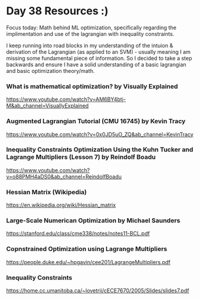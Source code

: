 # Day 38 Resources :)

Focus today: Math behind ML optimization, specifically regarding the implimentation and use of the lagrangian with inequality constraints. 

I keep running into road blocks in my understanding of the intuion & derivation of the Lagrangian (as applied to an SVM) - usually meaning I am missing some fundamental piece of information. 
So I decided to take a step backwards and ensure I have a solid understanding of a basic lagrangian and basic optimization theory/math. 

### What is mathematical optimization?  by Visually Explained

https://www.youtube.com/watch?v=AM6BY4btj-M&ab_channel=VisuallyExplained

### Augmented Lagrangian Tutorial (CMU 16745) by Kevin Tracy

https://www.youtube.com/watch?v=0x0JD5uO_ZQ&ab_channel=KevinTracy

### Inequality Constraints Optimization Using the Kuhn Tucker and Lagrange Multipliers (Lesson 7) by Reindolf Boadu

https://www.youtube.com/watch?v=o88PMH4aDS0&ab_channel=ReindolfBoadu

### Hessian Matrix (Wikipedia)

https://en.wikipedia.org/wiki/Hessian_matrix

### Large-Scale Numerican Optimization by Michael Saunders 

https://stanford.edu/class/cme338/notes/notes11-BCL.pdf

### Copnstrained Optimization using Lagrange Multipliers 

https://people.duke.edu/~hpgavin/cee201/LagrangeMultipliers.pdf

### Inequality Constraints 

https://home.cc.umanitoba.ca/~lovetrij/cECE7670/2005/Slides/slides7.pdf
